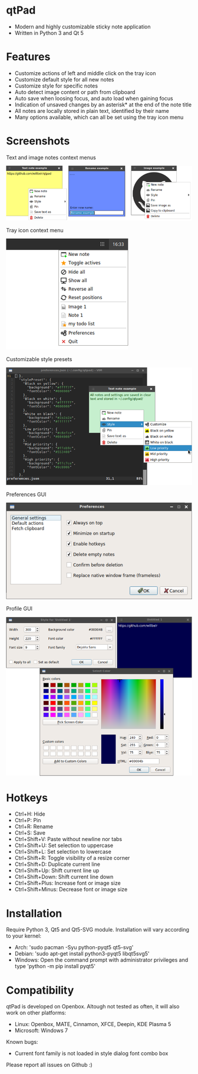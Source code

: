 # qtPad
- Modern and highly customizable sticky note application
- Written in Python 3 and Qt 5

# Features
- Customize actions of left and middle click on the tray icon
- Customize default style for all new notes
- Customize style for specific notes
- Auto detect image content or path from clipboard
- Auto save when loosing focus, and auto load when gaining focus
- Indication of unsaved changes by an asterisk* at the end of the note title 
- All notes are locally stored in plain text, identified by their name
- Many options available, which can all be set using the tray icon menu

# Screenshots
Text and image notes context menus

![alt tag](https://raw.githubusercontent.com/willbelr/qtpad/master/screenshots/child.png)


Tray icon context menu

![alt tag](https://raw.githubusercontent.com/willbelr/qtpad/master/screenshots/context_menu.png)


Customizable style presets

![alt tag](https://raw.githubusercontent.com/willbelr/qtpad/master/screenshots/quickstyle.png)


Preferences GUI

![alt tag](https://raw.githubusercontent.com/willbelr/qtpad/master/screenshots/preferences.png)


Profile GUI

![alt tag](https://raw.githubusercontent.com/willbelr/qtpad/master/screenshots/style.png)

# Hotkeys
- Ctrl+H: Hide
- Ctrl+P: Pin
- Ctrl+R: Rename
- Ctrl+S: Save
- Ctrl+Shift+V: Paste without newline nor tabs
- Ctrl+Shift+U: Set selection to uppercase
- Ctrl+Shift+L: Set selection to lowercase
- Ctrl+Shift+R: Toggle visibility of a resize corner
- Ctrl+Shift+D: Duplicate current line
- Ctrl+Shift+Up: Shift current line up
- Ctrl+Shift+Down: Shift current line down
- Ctrl+Shift+Plus: Increase font or image size
- Ctrl+Shift+Minus: Decrease font or image size

# Installation
Require Python 3, Qt5 and Qt5-SVG module. Installation will vary according to your kernel:
- Arch: 'sudo pacman -Syu python-pyqt5 qt5-svg'
- Debian: 'sudo apt-get install python3-pyqt5 libqt5svg5'
- Windows: Open the command prompt with administrator privileges and type 'python -m pip install pyqt5'

# Compatibility
qtPad is developed on Openbox. Altough not tested as often, it will also work on other platforms:
- Linux: Openbox, MATE, Cinnamon, XFCE, Deepin, KDE Plasma 5 
- Microsoft: Windows 7

Known bugs:
- Current font family is not loaded in style dialog font combo box
 
 Please report all issues on Github :)
